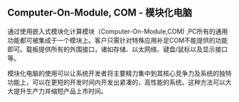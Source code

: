## Computer-On-Module, COM - 模块化电脑
通过使用嵌入式模块化计算模块（Computer-On-Module,COM) ,PC所有的通用功能都可被集成于一个模块上。客户只需针对特殊应用补足COM不能提供的功能即可。载板提供所有的外围接口，诸如存储、以太网络、键盘/鼠标以及显示接口等。

模块化电脑的使用可以让系统开发者将主要精力集中到其核心竞争力及系统的独特功能上，可以在更短的开发时间内开发出紧凑的，高性能的系统。这种方法可以大大提升生产力并缩短产品上市时间。
